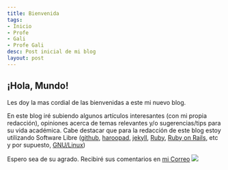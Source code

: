 ```yaml
---
title: Bienvenida
tags:
- Inicio
- Profe
- Gali
- Profe Gali
desc: Post inicial de mi blog
layout: post
---
```

## ¡Hola, Mundo!

Les doy la mas cordial de las bienvenidas a este mi nuevo blog.
<!-- more -->
En este blog iré subiendo algunos artículos interesantes (con mi propia redacción), opiniones acerca de temas relevantes y/o sugerencias/tips para su vida académica.
Cabe destacar que para la redacción de este blog estoy utilizando Software Libre ([github](https://github.com/), [haroopad](http://pad.haroopress.com/), [jekyll](https://jekyllrb.com/), [Ruby](https://www.ruby-lang.org/), [Ruby on Rails](https://rubyonrails.org/), etc y por supuesto, [GNU/Linux](https://www.gnu.org/gnu/linux-and-gnu.es.html))

Espero sea de su agrado. Recibiré sus comentarios en [mi Correo](mailto:prof.rgerhard+comentarios@gmail.com)
![](https://archive.org/download/michaelretriever-stickers-gnu-linux/michaelretriever-stickers-gnu-linux.png)
